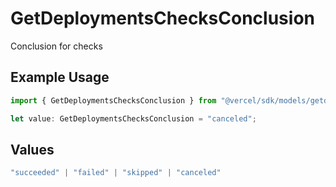 # GetDeploymentsChecksConclusion

Conclusion for checks

## Example Usage

```typescript
import { GetDeploymentsChecksConclusion } from "@vercel/sdk/models/getdeploymentsop.js";

let value: GetDeploymentsChecksConclusion = "canceled";
```

## Values

```typescript
"succeeded" | "failed" | "skipped" | "canceled"
```